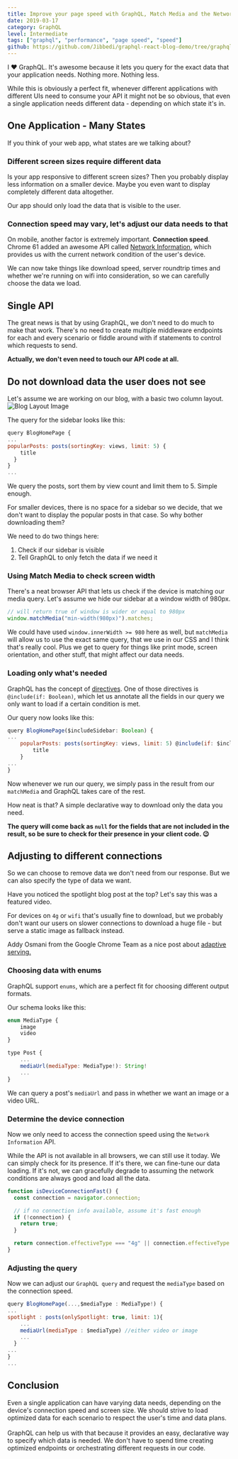 ```yaml
---
title: Improve your page speed with GraphQL, Match Media and the Network Information API
date: 2019-03-17
category: GraphQL
level: Intermediate
tags: ["graphql", "performance", "page speed", "speed"]
github: https://github.com/Jibbedi/graphql-react-blog-demo/tree/graphql-finished
---
```


I ❤️ GraphQL.
It's awesome because it lets you query for the exact data that your application needs. Nothing more. Nothing less.

While this is obviously a perfect fit, whenever different applications with different UIs need to consume your API
it might not be so obvious, that even a single application needs different data - depending on which state it's in.

## One Application - Many States

If you think of your web app, what states are we talking about?

### Different screen sizes require different data

Is your app responsive to different screen sizes?
Then you probably display less information on a smaller device.
Maybe you even want to display completely different data altogether.

Our app should only load the data that is visible to the user.

### Connection speed may vary, let's adjust our data needs to that

On mobile, another factor is extremely important. **Connection speed**.
Chrome 61 added an awesome API called [Network Information](https://developer.mozilla.org/en-US/docs/Web/API/Network_Information_API), which provides us with the current network condition of the user's device.

We can now take things like download speed, server roundtrip times and whether we're running on wifi
into consideration, so we can carefully choose the data we load.

## Single API

The great news is that by using GraphQL, we don't need to do much to make that work.
There's no need to create multiple middleware endpoints for each and every scenario or fiddle around with if statements to control which requests to send.

**Actually, we don't even need to touch our API code at all.**

## Do not download data the user does not see

Let's assume we are working on our blog, with a basic two column layout.
![Blog Layout Image](https://res.cloudinary.com/dgeve7dao/image/upload/v1552834302/blog-layout.png)

The query for the sidebar looks like this:

```js
query BlogHomePage {
...
popularPosts: posts(sortingKey: views, limit: 5) {
    title
  }
}
...
```

We query the posts, sort them by view count and limit them to 5.
Simple enough.

For smaller devices, there is no space for a sidebar so we decide,
that we don't want to display the popular posts in that case. So why bother downloading them?

We need to do two things here:

1. Check if our sidebar is visible
2. Tell GraphQL to only fetch the data if we need it

### Using Match Media to check screen width

There's a neat browser API that lets us check if the device is matching our media query.
Let's assume we hide our sidebar at a window width of 980px.

```javascript
// will return true of window is wider or equal to 980px
window.matchMedia("min-width(980px)").matches;
```

We could have used `window.innerWidth >= 980` here as well, but `matchMedia` will allow us to use the exact same query,
that we use in our CSS and I think that's really cool. Plus we get to query for things like print mode, screen orientation,
and other stuff, that might affect our data needs.

### Loading only what's needed

GraphQL has the concept of [directives](https://graphql.org/learn/queries/#directives).
One of those directives is `@include(if: Boolean)`, which let us annotate all the fields in our query
we only want to load if a certain condition is met.

Our query now looks like this:

```js
query BlogHomePage($includeSidebar: Boolean) {
...
    popularPosts: posts(sortingKey: views, limit: 5) @include(if: $includeSidebar) {
        title
    }
...
}
```

Now whenever we run our query, we simply pass in the result from our `matchMedia`
and GraphQL takes care of the rest.

How neat is that? A simple declarative way to download only the data you need.

**The query will come back as `null` for the fields that are not included in the result, so be sure to check for their presence in your client code. 😉**

## Adjusting to different connections

So we can choose to remove data we don't need from our response.
But we can also specify the type of data we want.

Have you noticed the spotlight blog post at the top?
Let's say this was a featured video.

For devices on `4g` or `wifi` that's usually fine to download,
but we probably don't want our users on slower connections to download a huge file - but serve a static image as fallback instead.

Addy Osmani from the Google Chrome Team as a nice post about [adaptive serving.](https://addyosmani.com/blog/adaptive-serving/)

### Choosing data with enums

GraphQL support `enums`, which are a perfect fit for choosing different output formats.

Our schema looks like this:

```js
enum MediaType {
    image
    video
}

type Post {
    ...
    mediaUrl(mediaType: MediaType!): String!
    ...
}
```

We can query a post's `mediaUrl` and pass in whether we want an image or a video URL.

### Determine the device connection

Now we only need to access the connection speed using the `Network Information` API.

While the API is not available in all browsers, we can still use it today.
We can simply check for its presence. If it's there, we can fine-tune our data loading.
If it's not, we can gracefully degrade to assuming the network conditions are always good and load all the data.

```javascript
function isDeviceConnectionFast() {
  const connection = navigator.connection;

  // if no connection info available, assume it's fast enough
  if (!connection) {
    return true;
  }

  return connection.effectiveType === "4g" || connection.effectiveType === "3g";
}
```

### Adjusting the query

Now we can adjust our `GraphQL query` and request the `mediaType` based on the connection speed.

```js
query BlogHomePage(...,$mediaType : MediaType!) {
...
spotlight : posts(onlySpotlight: true, limit: 1){
    ...
    mediaUrl(mediaType : $mediaType) //either video or image
    ...
  }
...
}
...
```

<div class="highlight">
<h2>Conclusion</h2>
Even a single application can have varying data needs, depending on the device's connection speed and screen size.
We should strive to load optimized data for each scenario to respect the user's time and data plans.
<br><br>
GraphQL can help us with that because it provides an easy, declarative way to specify which data is needed.
We don't have to spend time creating optimized endpoints or orchestrating different requests in our code.

</div>
